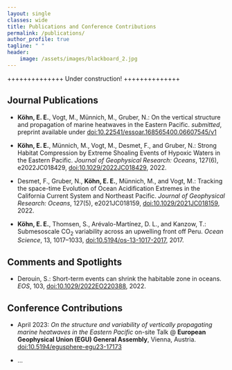 ```yaml
---
layout: single
classes: wide
title: Publications and Conference Contributions
permalink: /publications/
author_profile: true
tagline: " "
header:
    image: /assets/images/blackboard_2.jpg
---
```


++++++++++++++ Under construction! ++++++++++++++

## Journal Publications

- **Köhn, E. E.**, Vogt, M., Münnich, M., Gruber, N.: On the vertical structure and propagation of marine heatwaves in the Eastern Pacific. *submitted*, preprint available under [doi:10.22541/essoar.168565400.06607545/v1](https://doi.org/10.22541/essoar.168565400.06607545/v1)

- **Köhn, E. E.**, Münnich, M., Vogt, M., Desmet, F., and Gruber, N.: Strong Habitat Compression by Extreme Shoaling Events of Hypoxic Waters in the Eastern Pacific. *Journal of Geophysical Research: Oceans*, 127(6), e2022JC018429, [doi:10.1029/2022JC018429](https://doi.org/10.1029/2022JC018429), 2022.

- Desmet, F., Gruber, N., **Köhn, E. E.**, Münnich, M., and Vogt, M.: Tracking the space-time Evolution of Ocean Acidification Extremes in the California Current System and Northeast Pacific. *Journal of Geophysical Research: Oceans*, 127(5), e2021JC018159, [doi:10.1029/2021JC018159](https://doi.org/10.1029/2021JC018159), 2022.

- **Köhn, E. E.**, Thomsen, S., Arévalo-Martínez, D. L., and Kanzow, T.: Submesoscale CO<sub>2</sub> variability across an upwelling front off Peru. *Ocean Science*, 13, 1017–1033, [doi:10.5194/os-13-1017-2017](https://doi.org/10.5194/os-13-1017-2017), 2017.

## Comments and Spotlights

- Derouin, S.: Short-term events can shrink the habitable zone in oceans. *EOS*, 103, [doi:10.1029/2022EO220388](https://doi.org/10.1029/2022EO220388), 2022.

## Conference Contributions

- April 2023: *On the structure and variability of vertically propagating marine heatwaves in the Eastern Pacific*
    on-site Talk @ **European Geophysical Union (EGU) General Assembly**, Vienna, Austria. [doi:10.5194/egusphere-egu23-17173](https://doi.org/10.5194/egusphere-egu23-17173)

- ...